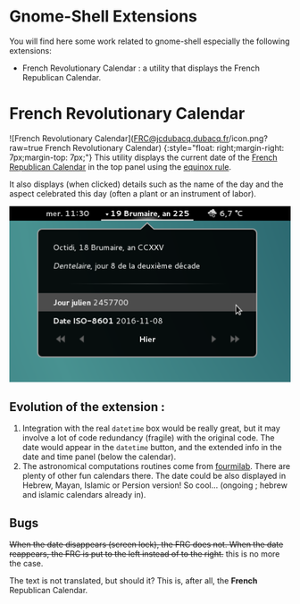 # Gnome-Shell Extensions

You will find here some work related to gnome-shell especially the following extensions:

 * French Revolutionary Calendar : a utility that displays the French Republican Calendar.



# French Revolutionary Calendar

![French Revolutionary Calendar](FRC@jcdubacq.dubacq.fr/icon.png?raw=true French Revolutionary Calendar) {:style="float: right;margin-right: 7px;margin-top: 7px;"}
This utility displays the current date of the [French Republican Calendar](http://en.wikipedia.org/wiki/French_Republican_Calendar) in the top panel using the [equinox rule](http://en.wikipedia.org/wiki/French_Republican_Calendar#Converting_from_the_Gregorian_Calendar).

It also displays (when clicked) details such as the name of the day and the aspect celebrated this day (often a plant or an instrument of labor).

![Version 8 in action](FRC@jcdubacq.dubacq.fr/screenshot.png?raw=true "Version 8 in action")


## Evolution of the extension :

 1. Integration with the real `datetime` box would be really great, but it may involve a lot of code redundancy (fragile) with the original code. The date would appear in the `datetime` button, and the extended info in the date and time panel (below the calendar).
 2. The astronomical computations routines come from [fourmilab](https://www.fourmilab.ch/documents/calendar/). There are plenty of other fun calendars there. The date could be also displayed in Hebrew, Mayan, Islamic or Persion version! So cool... (ongoing ; hebrew and islamic calendars already in).

## Bugs

~~When the date disappears (screen lock), the FRC does not. When the date reappears, the FRC is put to the left instead of to the right.~~ this is no more the case.

The text is not translated, but should it? This is, after all, the **French** Republican Calendar.